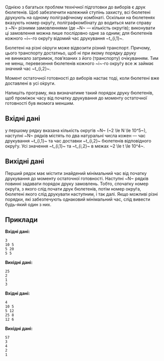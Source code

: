 Однією з&nbsp;багатьох проблем технічної підготовки до&nbsp;виборів є друк бюлетенів. Щоб
забезпечити належний ступінь захисту, всі бюлетені друкують на&nbsp;одному поліграфічному
комбінаті. Оскільки на&nbsp;бюлетенях вказують номер окру́гу, поліграфкомбінату до&nbsp;водиться
мати справу з&nbsp;~N~ різними замовленнями (де&nbsp;~N~ — кількість округів); виконувати ці замовлення
можна лише послідовно одне за&nbsp;одним; для бюлетенів кожного ~i~-го окру́гу відомий час
друкування ~t_{i,1}~.

Бюлетені на&nbsp;різні о́круги може відвозити різний транспорт. Причому, цього транспорту
достатньо, щоб ні&nbsp;при якому порядку друку не&nbsp;виникало затримок, пов’язаних з&nbsp;його
(транспорту) очікуванням. Тим не&nbsp;менш, перевезення бюлетенів кожного ~i~-го окру́гу все&nbsp;ж&nbsp;займає
значний час ~t_{i,2}~.

Момент остаточної готовності до&nbsp;виборів настає тоді, коли бюлетені вже доставлені в&nbsp;усі
о́круги.

Напишіть програму, яка визначатиме такий порядок друку бюлетенів, щоб проміжок часу від
початку друкування до&nbsp;моменту остаточної готовності був якомога меншим.

## Вхідні дані

у&nbsp;першому рядку вказана кількість округів ~N~ (~2 \le N \le 10^5~), наступні ~N~ рядків
містять по&nbsp;два натуральні числа кожен — час друкування ~t_{i,1}~ та&nbsp;час доставки ~t_{i,2}~ бюлетенів
відповідного окру́гу. Усі значення ~t_{i,1}~ та&nbsp;~t_{i,2}~ в&nbsp;межах ~2 \le t \le 10^4~.

## Вихідні дані

Перший рядок має містити знайдений мінімальний час від початку друкування
до&nbsp;моменту остаточної готовності. Наступні ~N~ рядків повинні задавати порядок друку
замовлень. Тобто, спочатку номер окру́га, з&nbsp;якого слід почати друк бюлетенів, потім номер
окру́га, бюлетені якого слід друкувати наступним, і&nbsp;так далі. Якщо можливі різні порядки,
які забезпечують однаковий мінімальний час, слід вивести будь-який один з&nbsp;них.

## Приклади

**Вхідні дані:**
```
3
10 5
5 20
5 5
```

**Вихідні дані:**
```
25
2
1
3
```

**Вхідні дані:**
```
4
10 5
5 12
25 8
12 6
```

**Вихідні дані:**
```
57
3
4
2
1
```
